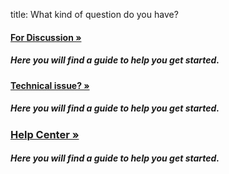 title: What kind of question do you have? 

<div class="help-center-cards text-white row my-default">
  <div class="col-sm-4">
    <div class="help-center-card card text center mx-default">
      <div class="card-body pxy-default">
        <h4 class="card-title"><a href="how-to-transcribe/">For Discussion &raquo;</a></h4>
        <h5 class="card-text"> Here you will find a guide to help you get started.</h5>
      </div>
    </div>
  </div>
  <div class="col-sm-4">
    <div class="help-center-card card text center mx-default">
      <div class="card-body pxy-default">
        <h4 class="card-title"><a href="/contact/">Technical issue? &raquo;</a></h4>
        <h5 class="card-text"> Here you will find a guide to help you get started.</h5>
      </div>
    </div>
  </div>
  <div class="col-sm-4">
    <div class="help-center-card card text center mx-default">
      <div class="card-body pxy-default">
        <h3 class="card-title"><a href="/help-center/">Help Center &raquo;</a></h3>
        <h5 class="card-text"> Here you will find a guide to help you get started.</h5>
      </div>
    </div>
  </div>
</div>
